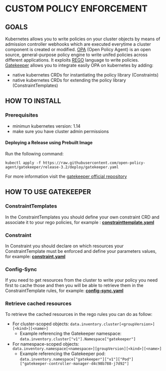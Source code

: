 
CUSTOM POLICY ENFORCEMENT
=====================================
## GOALS 
Kubernetes allows you to write policies on your cluster objects by means of admission controller webhooks which are executed everytime a cluster component is created or modified.
[OPA](https://www.openpolicyagent.org/) (Open Policy Agent) is an open source, general-purpose policy engine to write unifed policies across different applications. It exploits [REGO](https://www.openpolicyagent.org/docs/latest/policy-language/) language to write policies.
[Gatekeeper](https://github.com/open-policy-agent/gatekeeper) allows you to integrate easily OPA on kubernetes by adding:
 - native kubernetes CRDs for instantiating the policy library (Constraints)
 - native kubernetes CRDs for extending the policy library (ConstraintTemplates)


## HOW TO INSTALL
### Prerequisites 

- minimun kubernetes version: 1.14
- make sure you have cluster admin permissions
#### Deploying a Release using Prebuilt Image
Run the following command:

    kubectl apply -f https://raw.githubusercontent.com/open-policy-agent/gatekeeper/release-3.2/deploy/gatekeeper.yaml
For more information visit the [gatekeeper official repository](https://github.com/open-policy-agent/gatekeeper)

## HOW TO USE GATEKEEPER
### ConstraintTemplates
In the ConstraintTemplates you should define your own constraint CRD and associate it to your rego policies, for example : [ **constrainttemplate.yaml**](./examples/constrainttemplate.yaml)


  
 ### Constraint 
In Constraint you should declare on which resources your ConstraintTemplate must be enforced and define your parameters values, for example: **[constraint.yaml](./examples/constraint.yaml)**

     

### Config-Sync
If you need to get resources from the cluster to write your policy you need first to cache those and then you will be able to retrieve them in the ConstraintTemplate rules,
for example: **[config-sync.yaml](./examples/config-sync.yaml)**

### Retrieve cached resources
To retrieve the cached resources in the rego rules you can do as follow:

-   For cluster-scoped objects:  `data.inventory.cluster[<groupVersion>][<kind>][<name>]`
    -   Example referencing the Gatekeeper namespace:  `data.inventory.cluster["v1"].Namespace["gatekeeper"]`
-   For namespace-scoped objects:  `data.inventory.namespace[<namespace>][groupVersion][<kind>][<name>]`
    -   Example referencing the Gatekeeper pod:  `data.inventory.namespace["gatekeeper"]["v1"]["Pod"]["gatekeeper-controller-manager-d4c98b788-j7d92"]`

